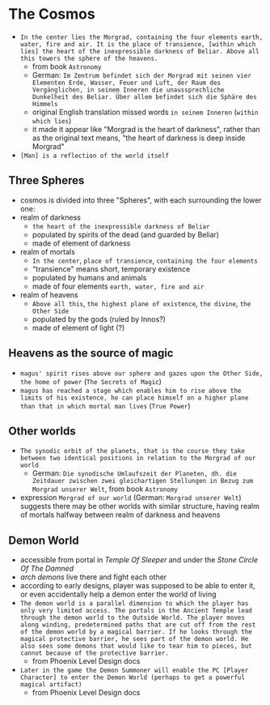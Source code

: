# The Cosmos

- `In the center lies the Morgrad, containing the four elements earth, water, fire and air. It is the place of transience, [within which lies] the heart of the inexpressible darkness of Beliar. Above all this towers the sphere of the heavens.`
  - from book `Astronomy`
  - German: `Im Zentrum befindet sich der Morgrad mit seinen vier Elementen Erde, Wasser, Feuer und Luft, der Raum des Vergänglichen, in seinem Inneren die unaussprechliche Dunkelheit des Beliar. Über allem befindet sich die Sphäre des Himmels`
  - original English translation missed words `in seinem Inneren` (`within which lies`)
  - it made it appear like "Morgrad is the heart of darkness", rather than as the original text means, "the heart of darkness is deep inside Morgrad" 
- `[Man] is a reflection of the world itself`

## Three Spheres
- cosmos is divided into three "Spheres", with each surrounding the lower one:
- realm of darkness
  - `the heart of the inexpressible darkness of Beliar`
  - populated by spirits of the dead (and guarded by Beliar)
  - made of element of darkness
- realm of mortals
  - `In the center`, `place of transience`, `containing the four elements`
  - "transience" means short, temporary existence
  - populated by humans and animals
  - made of four elements `earth, water, fire and air`
- realm of heavens
  - `Above all this`, `the highest plane of existence`, `the divine`, `the Other Side`
  - populated by the gods (ruled by Innos?)
  - made of element of light (?)
 
## Heavens as the source of magic
- `magus' spirit rises above our sphere and gazes upon the Other Side, the home of power` (`The Secrets of Magic`)
- `magus has reached a stage which enables him to rise above the limits of his existence, he can place himself on a higher plane than that in which mortal man lives` (`True Power`)

## Other worlds
- `The synodic orbit of the planets, that is the course they take between two identical positions in relation to the Morgrad of our world`
  - German: `Die synodische Umlaufszeit der Planeten, dh. die Zeitdauer zwischen zwei gleichartigen Stellungen in Bezug zum Morgrad unserer Welt`, from book `Astronomy`
- expression `Morgrad of our world` (German: `Morgrad unserer Welt`) suggests there may be other worlds with similar structure, having realm of mortals halfway between realm of darkness and heavens

## Demon World
- accessible from portal in _Temple Of Sleeper_ and under the _Stone Circle Of The Damned_
- _arch demons_ live there and fight each other
- according to early designs, player was supposed to be able to enter it, or even accidentally help a demon enter the world of living
- `The demon world is a parallel dimension to which the player has only very limited access. The portals in the Ancient Temple lead through the demon world to the Outside World. The player moves along winding, predetermined paths that are cut off from the rest of the demon world by a magical barrier. If he looks through the magical protective barrier, he sees part of the demon world. He also sees some demons that would like to tear him to pieces, but cannot because of the protective barrier.`
  - from Phoenix Level Design docs
- `Later in the game the Demon Summoner will enable the PC [Player Character] to enter the Demon World (perhaps to get a powerful magical artifact)`
  - from Phoenix Level Design docs
